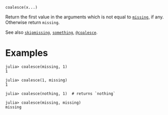 ```
coalesce(x...)
```

Return the first value in the arguments which is not equal to [`missing`](@ref), if any. Otherwise return `missing`.

See also [`skipmissing`](@ref), [`something`](@ref), [`@coalesce`](@ref).

# Examples

```jldoctest
julia> coalesce(missing, 1)
1

julia> coalesce(1, missing)
1

julia> coalesce(nothing, 1)  # returns `nothing`

julia> coalesce(missing, missing)
missing
```
